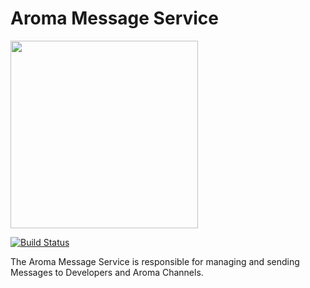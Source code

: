Aroma Message Service
==============================================

[<img src="https://raw.githubusercontent.com/RedRoma/banana/develop/Graphics/Logo.png" width="300">](http://aroma.redroma.tech/)

[![Build Status](http://jenkins.redroma.tech/view/Aroma/job/Message%20Service/badge/icon)](http://jenkins.redroma.tech/view/Aroma/job/Message%20Service/)


The Aroma Message Service is responsible for managing and sending Messages to Developers and Aroma Channels.
